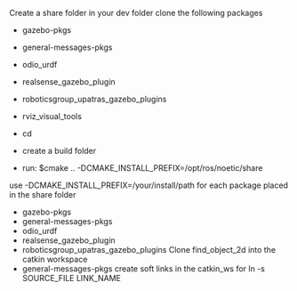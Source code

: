 Create a share folder in your dev folder
clone the following packages
- gazebo-pkgs
- general-messages-pkgs
- odio_urdf
- realsense_gazebo_plugin
- roboticsgroup_upatras_gazebo_plugins
- rviz_visual_tools

- cd <package name>
- create a build folder
- run: $cmake .. -DCMAKE_INSTALL_PREFIX=/opt/ros/noetic/share

use -DCMAKE_INSTALL_PREFIX=/your/install/path for each package placed in the share folder
- gazebo-pkgs
- general-messages-pkgs
- odio_urdf
- realsense_gazebo_plugin
- roboticsgroup_upatras_gazebo_plugins
Clone find_object_2d into the catkin workspace
 - general-messages-pkgs
create soft links in the catkin_ws for ln -s SOURCE_FILE LINK_NAME
